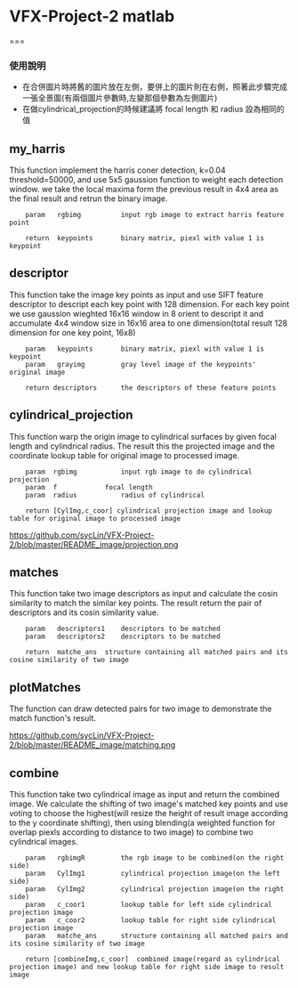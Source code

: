 # VFX-Project-2 matlab
===
### 使用說明
* 在合併圖片時將舊的圖片放在左側，要併上的圖片則在右側，照著此步驟完成一張全景圖(有兩個圖片參數時,左變那個參數為左側圖片)
* 在做cylindrical_projection的時候建議將 focal length 和 radius 設為相同的值

my_harris
---
This function implement the harris coner detection, k=0.04 threshold=50000, and use 5x5 gaussion function to weight each detection window. we take the local maxima form the previous result in 4x4 area as the final result and retrun the binary image.

		param 	rgbimg			input rgb image to extract harris feature point

		return  keypoints		binary matrix, piexl with value 1 is keypoint


descriptor
---
This function take the image key points as input and use SIFT feature descriptor to descript each key point with 128 dimension.
For each key point we use gaussion wieghted 16x16 window in 8 orient to descript it and accumulate 4x4 window size in 16x16 area to one dimension(total result 128 dimension for one key point, 16x8)

		param 	keypoints		binary matrix, piexl with value 1 is keypoint
		param 	grayimg 		gray level image of the keypoints' original image

		return descriptors		the descriptors of these feature points


cylindrical_projection
---
This function warp the origin image to cylindrical surfaces by given focal length and cylindrical radius. The result this the projected image and the coordinate lookup table for original image to processed image.

		param  rgbimg			input rgb image to do cylindrical projection
		param  f 		  	focal length
		param  radius 			radius of cylindrical

		return [CylImg,c_coor] cylindrical projection image and lookup table for original image to processed image

https://github.com/sycLin/VFX-Project-2/blob/master/README_image/projection.png


matches
---
This function take two image descriptors as input and calculate the cosin similarity to match the similar key points. The result return the pair of descriptors and its cosin similarity value.

		param 	descriptors1 	descriptors to be matched
		param 	descriptors2	descriptors to be matched

		return  matche_ans 	structure containing all matched pairs and its cosine similarity of two image


plotMatches
---
The function can draw detected pairs for two image to demonstrate the match function's result.

https://github.com/sycLin/VFX-Project-2/blob/master/README_image/matching.png


combine
---
This function take two cylindrical image as input and return the combined image. We calculate the shifting of two image's matched key points and use voting to choose the highest(will resize the height of result image according to the y coordinate shifting), then using blending(a weighted function for overlap piexls according to distance to two image) to combine two cylindrical images.

		param 	rgbimgR 		the rgb image to be combined(on the right side)
		param 	CylImg1			cylindrical projection image(on the left side)
		param 	CylImg2 		cylindrical projection image(on the right side)
		param 	c_coor1 		lookup table for left side cylindrical projection image
		param 	c_coor2			lookup table for right side cylindrical projection image
		param 	matche_ans 		structure containing all matched pairs and its cosine similarity of two image
 
		return [combineImg,c_coor] 	combined image(regard as cylindrical projection image) and new lookup table for right side image to result image



